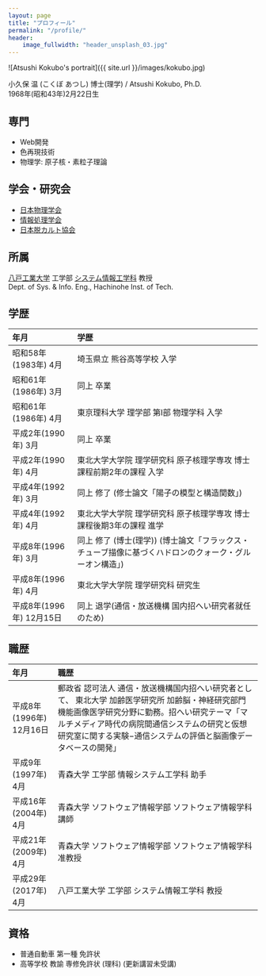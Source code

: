 ```yaml
---
layout: page
title: "プロフィール"
permalink: "/profile/"
header:
    image_fullwidth: "header_unsplash_03.jpg"
---
```


![Atsushi Kokubo's portrait]({{ site.url }}/images/kokubo.jpg)

小久保 温 (こくぼ あつし) 博士(理学) / Atsushi Kokubo, Ph.D.  
1968年(昭和43年)2月22日生

## 専門
* Web開発
* 色再現技術
* 物理学: 原子核・素粒子理論

## 学会・研究会
* [日本物理学会](http://www.jps.or.jp/)
* [情報処理学会](https://www.ipsj.or.jp/)
* [日本脱カルト協会](http://www.jscpr.org/)

## 所属

[八戸工業大学](http://www.hi-tech.ac.jp/) 工学部 [システム情報工学科](http://www.info.hi-tech.ac.jp/) 教授  
Dept. of Sys. & Info. Eng., Hachinohe Inst. of Tech.

## 学歴

| 年月 | 学歴 |
|:----|:----|
| 昭和58年(1983年) 4月 | 埼玉県立 熊谷高等学校 入学 |
| 昭和61年(1986年) 3月 | 同上 卒業 |
| 昭和61年(1986年) 4月 | 東京理科大学 理学部 第I部 物理学科 入学 |
| 平成2年(1990年) 3月 | 同上 卒業 |
| 平成2年(1990年) 4月 | 東北大学大学院 理学研究科 原子核理学専攻 博士課程前期2年の課程 入学 |
| 平成4年(1992年) 3月 | 同上 修了 (修士論文「陽子の模型と構造関数」) |
| 平成4年(1992年) 4月 | 東北大学大学院 理学研究科 原子核理学専攻 博士課程後期3年の課程 進学 |
| 平成8年(1996年) 3月 | 同上 修了 (博士(理学)) (博士論文「フラックス・チューブ描像に基づくハドロンのクォーク・グルーオン構造」) |
| 平成8年(1996年) 4月 | 東北大学大学院 理学研究科 研究生 |
| 平成8年(1996年) 12月15日 | 同上 退学(通信・放送機構 国内招へい研究者就任のため) |


## 職歴

| 年月 | 職歴 |
|:----|:----|
|平成8年(1996年) 12月16日 | 郵政省 認可法人 通信・放送機構国内招へい研究者として、 東北大学 加齢医学研究所 加齢脳・神経研究部門 機能画像医学研究分野に勤務。招へい研究テーマ「マルチメディア時代の病院間通信システムの研究と仮想研究室に関する実験−通信システムの評価と脳画像データベースの開発」 |
| 平成9年(1997年)	 4月 | 青森大学 工学部 情報システム工学科 助手 |
| 平成16年(2004年) 4月 | 青森大学 ソフトウェア情報学部 ソフトウェア情報学科 講師 |
| 平成21年(2009年) 4月 | 青森大学 ソフトウェア情報学部 ソフトウェア情報学科 准教授 |
| 平成29年(2017年) 4月 | 八戸工業大学 工学部 システム情報工学科 教授 |

## 資格

* 普通自動車 第一種 免許状
* 高等学校 教諭 専修免許状 (理科) (更新講習未受講)
